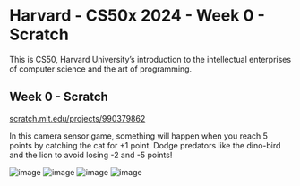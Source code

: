 # Harvard - CS50x 2024 - Week 0 - Scratch
This is CS50, Harvard University’s introduction to the intellectual enterprises of computer science and the art of programming.

## Week 0 - Scratch
[scratch.mit.edu/projects/990379862](https://scratch.mit.edu/projects/990379862)

In this camera sensor game, something will happen when you reach 5 points by catching the cat for +1 point. Dodge predators like the dino-bird and the lion to avoid losing -2 and -5 points!

![image](https://github.com/anjimenezp/Harvard_CS50x_W0_Scratch/assets/55604046/0f7a2637-7dbc-477a-9fb8-d693d7a110ab)
![image](https://github.com/anjimenezp/Harvard_CS50x_W0_Scratch/assets/55604046/5239b57b-2720-4cdd-86d8-b7c8ea97c740)
![image](https://github.com/anjimenezp/Harvard_CS50x_W0_Scratch/assets/55604046/8e4675d7-db33-4c30-9e91-e82aa1356ceb)
![image](https://github.com/anjimenezp/Harvard_CS50x_W0_Scratch/assets/55604046/8e759372-afb5-4268-9566-e825e5045f21)


